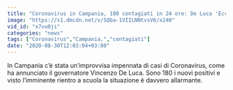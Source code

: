 ```yaml
---
title: "Coronavirus in Campania, 180 contagiati in 24 ore: De Luca 'Ecco come agiremo'"
image: "https://s1.dmcdn.net/v/SQba-1VIILNNtvsV6/x240"
vid_id: "x7vu0ji"
categories: "news"
tags: ["Coronavirus","Campania,","contagiati"]
date: "2020-08-30T12:03:04+03:00"
---
```

In Campania c’è stata un’improvvisa impennata di casi di Coronavirus, come ha annunciato il governatore Vincenzo De Luca. Sono 180 i nuovi positivi e visto l’imminente rientro a scuola la situazione è davvero allarmante.   <br>
